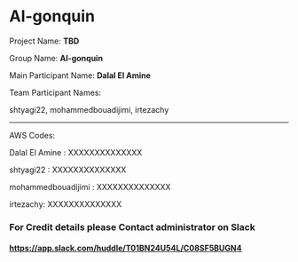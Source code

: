 # AI-gonquin

Project Name: **TBD**

Group Name: **AI-gonquin**

Main Participant Name: **Dalal El Amine**

Team Participant Names:

shtyagi22, mohammedbouadijimi, irtezachy

-------------------------------------------

AWS Codes:

Dalal El Amine : XXXXXXXXXXXXXX

shtyagi22 : XXXXXXXXXXXXXX

mohammedbouadijimi : XXXXXXXXXXXXXX 

irtezachy: XXXXXXXXXXXXXX

### For Credit details please Contact administrator on Slack
#### https://app.slack.com/huddle/T01BN24U54L/C08SF5BUGN4 
